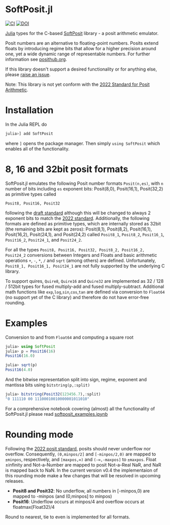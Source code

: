 # SoftPosit.jl
[![CI](https://github.com/milankl/SoftPosit.jl/actions/workflows/CI.yml/badge.svg)](https://github.com/milankl/SoftPosit.jl/actions/workflows/CI.yml)
[![DOI](https://zenodo.org/badge/183233999.svg)](https://zenodo.org/badge/latestdoi/183233999)

[Julia](https://julialang.org/) types for the C-based [SoftPosit](https://gitlab.com/cerlane/SoftPosit) library - a posit arithmetic emulator.

Posit numbers are an alternative to floating-point numbers. Posits extend floats by introducing regime bits
that allow for a higher precision around one, yet a wide dynamic range of representable numbers.
For further information see [posithub.org](https://posithub.org).

If this library doesn't support a desired functionality or for anything else, please
[raise an issue](https://github.com/milankl/SoftPosit.jl/issues).

Note: This library is not yet conform with the [2022 Standard for Posit Arithmetic](https://posithub.org/docs/posit_standard-2.pdf).

# Installation

In the Julia REPL do

```julia
julia>] add SoftPosit
```

where `]` opens the package manager. Then simply `using SoftPosit` which enables all of the functionality.

# 8, 16 and 32bit posit formats

SoftPosit.jl emulates the following Posit number formats `Posit(n,es)`, with `n` number of bits including `es` exponent bits:
Posit(8,0), Posit(16,1), Posit(32,2) as primitive types called

    Posit8, Posit16, Posit32

following the [draft standard](https://posithub.org/docs/posit_standard.pdf) although this will be changed to always 2 exponent
bits to match the [2022 standard](https://posithub.org/docs/posit_standard-2.pdf). Additionally, the following formats are defined
as primitive types, which are internally stored as 32bit (the remaining bits are kept as zeros): Posit(8,1), Posit(8,2), Posit(16,1),
Posit(16,2), Posit(24,1), and Posit(24,2) called `Posit8_1`, `Posit8_2`, `Posit16_1`, `Posit16_2`, `Posit24_1`, and `Posit24_2`.

For all the types `Posit8, Posit16, Posit32, Posit8_2, Posit16_2, Posit24_2` conversions between Integers and Floats and
basic arithmetic operations `+`, `-`, `*`, `/` and `sqrt` (among others) are defined.
Unfortunately, `Posit8_1, Posit16_1, Posit24_1` are not fully supported by the underlying C library.

To support quires, `Quire8`, `Quire16` and `Quire32` are implemented as 32 / 128 / 512bit types for fused multiply-add and
fused multiply-subtract. Additional math functions like `exp`,`log`,`sin`,`cos`,`tan` are defined via conversion to `Float64`
(no support yet of the C library) and therefore do not have error-free rounding.

# Examples

Conversion to and from `Float64` and computing a square root

```julia
julia> using SoftPosit
julia> p = Posit16(16)
Posit16(16.0)

julia> sqrt(p)
Posit16(4.0)
```
And the bitwise representation split into sign, regime, exponent and mantissa bits using `bitstring(p,:split)`

```julia
julia> bitstring(Posit32(123456.7),:split)
"0 111110 00 11100010010000001011010"
```

For a comprehensive notebook covering (almost) all the functionality of SoftPosit.jl
please read [softposit_examples.ipynb](https://github.com/milankl/SoftPosit.jl/blob/master/docs/softposit_examples.ipynb)

# Rounding mode

Following the [2022 posit standard](https://posithub.org/docs/posit_standard-2.pdf),
posits should never underflow nor overflow. Consequently, `(0,minpos/2]` and `[-minpos/2,0)`
are mapped to `±minpos`, respectively, and `[maxpos,∞)` and `(-∞,-maxpos]` to `±maxpos`.
Float ±infinity and Not-a-Number are mapped to posit Not-a-Real NaR, and NaR is mapped back to NaN.
In the current version v0.4 the implementaion of this rounding mode make a few changes that
will be resolved in upcoming releases.

- **Posit8 and Posit32**: No underflow, all numbers in [-minpos,0) are mapped to -minpos (and (0,minpos] to minpos)
- **Posit16**: Underflow occurs at minpos/4 and overflow occurs at floatmax(Float32)/4

Round to nearest, tie to even is implemented for all formats.


